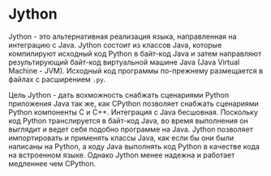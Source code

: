 # Jython

Jython - это альтернативная реализация языка, направленная на интеграцию с Java. Jython состоит из классов Java, которые компилируют исходный код Python в байт-код Java и затем направляют результирующий байт-код виртуальной машине Java (Java Virtual Machine - JVM). Исходный код программы по-прежнему размещается в файлах с расширением `.py`.

Цель Jython - дать вохможность снабжать сценариями Python приложения Java так же, как CPython позволяет снабжать сценариями Python компоненты C и C++. Интеграция с Java бесшовная. Поскольку код Python транслируется в байт-код Java, во время выполнения он выглядит и ведет себя подобно программе на Java. Jython позволяет импортировать и применять классы Java, как если бы они были написаны на Python, а коду Java выполнять код Python в качестве кода на встроенном языке. Однако Jython менее надежна и работает медленнее чем CPython.
